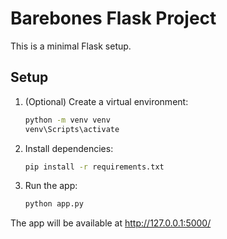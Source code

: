 # Barebones Flask Project

This is a minimal Flask setup.

## Setup

1. (Optional) Create a virtual environment:
   ```cmd
   python -m venv venv
   venv\Scripts\activate
   ```
2. Install dependencies:
   ```cmd
   pip install -r requirements.txt
   ```
3. Run the app:
   ```cmd
   python app.py
   ```

The app will be available at http://127.0.0.1:5000/
